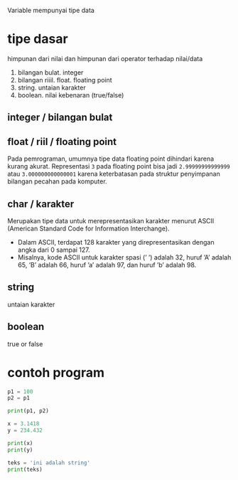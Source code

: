 Variable mempunyai tipe data

# tipe dasar

himpunan dari nilai dan himpunan dari operator terhadap nilai/data

1. bilangan bulat. integer
1. bilangan riiil. float. floating point
1. string. untaian karakter
2. boolean. nilai kebenaran (true/false)

## integer / bilangan bulat

## float / riil / floating point

Pada pemrograman, umumnya tipe data floating point dihindari karena kurang akurat. Representasi `3` pada floating point bisa jadi `2.99999999999999` atau `3.000000000000001` karena keterbatasan pada struktur penyimpanan bilangan pecahan pada komputer.

## char / karakter

Merupakan tipe data untuk merepresentasikan karakter menurut ASCII (American Standard Code for Information Interchange).
- Dalam ASCII, terdapat 128 karakter yang direpresentasikan dengan angka dari 0 sampai 127.
- Misalnya, kode ASCII untuk karakter spasi (’ ’) adalah 32, huruf ’A’ adalah 65, ’B’ adalah 66, huruf ’a’ adalah 97, dan huruf ’b’ adalah 98.

## string

untaian karakter

## boolean

true or false

# contoh program

```py
p1 = 100
p2 = p1

print(p1, p2)

x = 3.1418
y = 234.432

print(x)
print(y)

teks = 'ini adalah string'
print(teks)
```
